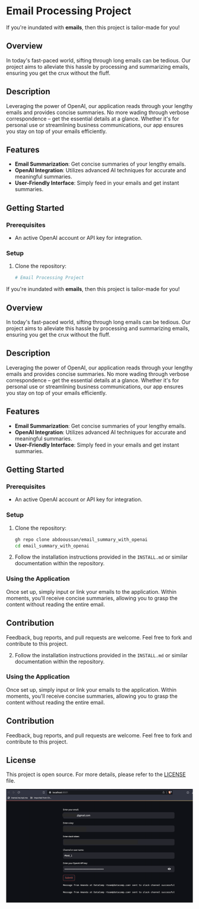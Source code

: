 # Email Processing Project

If you're inundated with **emails**, then this project is tailor-made for you!

## Overview
In today's fast-paced world, sifting through long emails can be tedious. Our project aims to alleviate this hassle by processing and summarizing emails, ensuring you get the crux without the fluff.

## Description
Leveraging the power of OpenAI, our application reads through your lengthy emails and provides concise summaries. No more wading through verbose correspondence – get the essential details at a glance. Whether it's for personal use or streamlining business communications, our app ensures you stay on top of your emails efficiently.

## Features
- **Email Summarization**: Get concise summaries of your lengthy emails.
- **OpenAI Integration**: Utilizes advanced AI techniques for accurate and meaningful summaries.
- **User-Friendly Interface**: Simply feed in your emails and get instant summaries.

## Getting Started

### Prerequisites
- An active OpenAI account or API key for integration.

### Setup
1. Clone the repository:
    ```bash
    # Email Processing Project

If you're inundated with **emails**, then this project is tailor-made for you!

## Overview
In today's fast-paced world, sifting through long emails can be tedious. Our project aims to alleviate this hassle by processing and summarizing emails, ensuring you get the crux without the fluff.

## Description
Leveraging the power of OpenAI, our application reads through your lengthy emails and provides concise summaries. No more wading through verbose correspondence – get the essential details at a glance. Whether it's for personal use or streamlining business communications, our app ensures you stay on top of your emails efficiently.

## Features
- **Email Summarization**: Get concise summaries of your lengthy emails.
- **OpenAI Integration**: Utilizes advanced AI techniques for accurate and meaningful summaries.
- **User-Friendly Interface**: Simply feed in your emails and get instant summaries.

## Getting Started

### Prerequisites
- An active OpenAI account or API key for integration.

### Setup
1. Clone the repository:
    ```bash
    gh repo clone abdooussan/email_summary_with_openai
    cd email_summary_with_openai
    ```

2. Follow the installation instructions provided in the `INSTALL.md` or similar documentation within the repository.

### Using the Application
Once set up, simply input or link your emails to the application. Within moments, you'll receive concise summaries, allowing you to grasp the content without reading the entire email.

## Contribution
Feedback, bug reports, and pull requests are welcome. Feel free to fork and contribute to this project.



2. Follow the installation instructions provided in the `INSTALL.md` or similar documentation within the repository.

### Using the Application
Once set up, simply input or link your emails to the application. Within moments, you'll receive concise summaries, allowing you to grasp the content without reading the entire email.

## Contribution
Feedback, bug reports, and pull requests are welcome. Feel free to fork and contribute to this project.

## License
This project is open source. For more details, please refer to the [LICENSE](LICENSE) file.


![My Image](demo.jpg "Demo")
